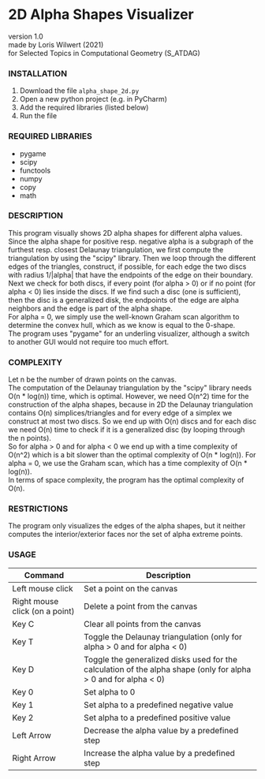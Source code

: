 # 2D Alpha Shapes Visualizer
version 1.0<br/>
made by Loris Wilwert (2021)<br/>
for Selected Topics in Computational Geometry (S_ATDAG)

### INSTALLATION

1. Download the file ```alpha_shape_2d.py```
2. Open a new python project (e.g. in PyCharm)
3. Add the required libraries (listed below)
4. Run the file

### REQUIRED LIBRARIES
* pygame
* scipy
* functools
* numpy
* copy
* math

### DESCRIPTION
This program visually shows 2D alpha shapes for different alpha values.<br/>
Since the alpha shape for positive resp. negative alpha is a subgraph of the furthest resp. closest Delaunay 
triangulation, we first compute the triangulation by using the "scipy" library.
Then we loop through the different edges of the triangles, construct, if possible, for each edge the two discs with radius 1/|alpha| 
that have the endpoints of the edge on their boundary.
Next we check for both discs, if every  point (for alpha > 0) or if no point (for alpha < 0) lies inside the discs.
If we find such a disc (one is sufficient), then the disc is a generalized disk, the endpoints of the edge are alpha 
neighbors and the edge is part of the alpha shape.<br/>
For alpha = 0, we simply use the well-known Graham scan algorithm to determine the convex hull, which as we know is equal to the 0-shape.<br/>
The program uses "pygame" for an underling visualizer, although a switch to another GUI would not require too much effort.

### COMPLEXITY
Let n be the number of drawn points on the canvas.<br/>
The computation of the Delaunay triangulation by the "scipy" library needs O(n * log(n)) time, which is optimal.
However, we need O(n^2) time for the construction of the alpha shapes, because in 2D the Delaunay triangulation contains O(n) 
simplices/triangles and for every edge of a simplex we construct at most two discs. So we end up with O(n) discs and for each
disc we need O(n) time to check if it is a generalized disc (by looping through the n points).<br/>
So for alpha > 0 and for alpha < 0 we end up with a time complexity of O(n^2) which is a bit slower than the optimal
complexity of O(n * log(n)). For alpha = 0, we use the Graham scan, which has a time complexity of O(n * log(n)).<br/>
In terms of space complexity, the program has the optimal complexity of O(n). 

### RESTRICTIONS
The program only visualizes the edges of the alpha shapes, but it neither computes the interior/exterior faces nor 
the set of alpha extreme points. 

### USAGE
Command | Description
------------ | -------------
Left mouse click | Set a point on the canvas
Right mouse click (on a point) | Delete a point from the canvas
Key C | Clear all points from the canvas
Key T | Toggle the Delaunay triangulation (only for alpha > 0 and for alpha < 0)
Key D | Toggle the generalized disks used for the calculation of the alpha shape (only for alpha > 0 and for alpha < 0)
Key 0 |  Set alpha to 0
Key 1 | Set alpha to a predefined negative value
Key 2 |  Set alpha to a predefined positive value
Left Arrow | Decrease the alpha value by a predefined step
Right Arrow | Increase the alpha value by a predefined step
